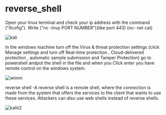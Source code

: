 # reverse_shell

Open your linux terminal and check your ip address with the command ("ifcofig").
Write ("nc -lnvp PORT NUMBER")(like port 443) (nc- net cat)

![kali](https://user-images.githubusercontent.com/87373225/164890044-d29b41e4-7a44-4a8f-a32a-5db9ae96b9b7.PNG)


In the windows machine turn off the Virus & threat protection settings (click Manage settings and turn off Real-time protection , Cloud-delivered protection , automatic sample submission and Tamper Protection)
go to powershell andput the shell in the file and when you Click enter you have remote control on the windows system.

![winnn](https://user-images.githubusercontent.com/87373225/164890146-8b5a5c09-4fe2-46f0-b1c4-940dd5634ca6.jpg)



reverse shell -A reverse shell is a remote shell, where the connection is made from the system that offers the services to the client that wants to use these services. Attackers can also use web shells instead of reverse shells.

![kaliii2](https://user-images.githubusercontent.com/87373225/164890152-fbe377ca-0f4c-4992-93ec-005048571f78.jpg)
